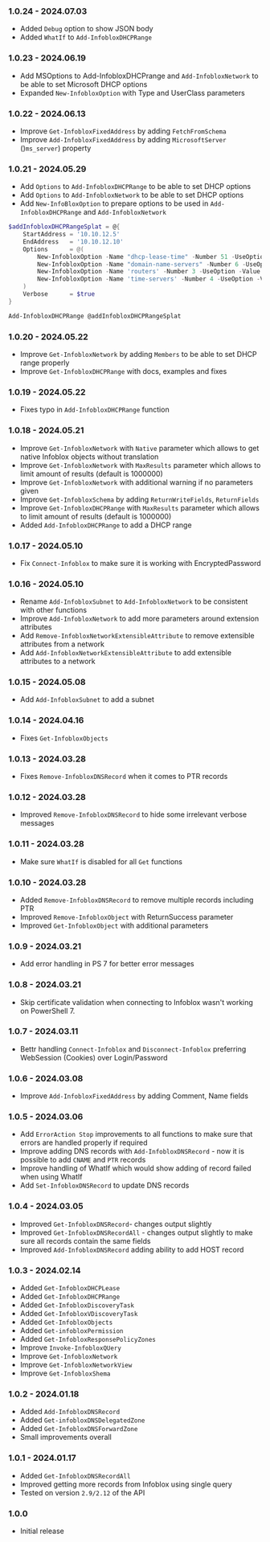 ﻿### 1.0.24 - 2024.07.03
- Added `Debug` option to show JSON body
- Added `WhatIf` to `Add-InfobloxDHCPRange`

### 1.0.23 - 2024.06.19
- Add MSOptions to Add-InfobloxDHCPrange and `Add-InfobloxNetwork` to be able to set Microsoft DHCP options
- Expanded `New-InfobloxOption` with Type and UserClass parameters

### 1.0.22 - 2024.06.13
- Improve `Get-InfobloxFixedAddress` by adding `FetchFromSchema`
- Improve `Add-InfobloxFixedAddress` by adding `MicrosoftServer` ()`ms_server`) property

### 1.0.21 - 2024.05.29
- Add `Options` to `Add-InfobloxDHCPRange` to be able to set DHCP options
- Add `Options` to `Add-InfobloxNetwork` to be able to set DHCP options
- Add `New-InfoBloxOption` to prepare options to be used in `Add-InfobloxDHCPRange` and `Add-InfobloxNetwork`

```powershell
$addInfobloxDHCPRangeSplat = @{
    StartAddress = '10.10.12.5'
    EndAddress   = '10.10.12.10'
    Options      = @(
        New-InfobloxOption -Name "dhcp-lease-time" -Number 51 -UseOption -Value '86400' -VendorClass 'DHCP'
        New-InfobloxOption -Name "domain-name-servers" -Number 6 -UseOption -Value '192.168.0.15' -VendorClass 'DHCP'
        New-InfobloxOption -Name 'routers' -Number 3 -UseOption -Value '192.168.11.12' -VendorClass 'DHCP'
        New-InfobloxOption -Name 'time-servers' -Number 4 -UseOption -Value '11' -VendorClass 'DHCP'
    )
    Verbose      = $true
}

Add-InfobloxDHCPRange @addInfobloxDHCPRangeSplat
```


### 1.0.20 - 2024.05.22
- Improve `Get-InfobloxNetwork` by adding `Members` to be able to set DHCP range properly
- Improve `Get-InfobloxDHCPRange` with docs, examples and fixes

### 1.0.19 - 2024.05.22
- Fixes typo in `Add-InfobloxDHCPRange` function

### 1.0.18 - 2024.05.21
- Improve `Get-InfobloxNetwork` with `Native` parameter which allows to get native Infoblox objects without translation
- Improve `Get-InfobloxNetwork` with `MaxResults` parameter which allows to limit amount of results (default is 1000000)
- Improve `Get-InfobloxNetwork` with additional warning if no parameters given
- Improve `Get-InfobloxSchema` by adding `ReturnWriteFields`, `ReturnFields`
- Improve `Get-InfobloxDHCPRange` with `MaxResults` parameter which allows to limit amount of results (default is 1000000)
- Added `Add-InfobloxDHCPRange` to add a DHCP range

### 1.0.17 - 2024.05.10
- Fix `Connect-Infoblox` to make sure it is working with EncryptedPassword

### 1.0.16 - 2024.05.10
- Rename `Add-InfobloxSubnet` to `Add-InfobloxNetwork` to be consistent with other functions
- Improve `Add-InfobloxNetwork` to add more parameters around extension attributes
- Add `Remove-InfobloxNetworkExtensibleAttribute` to remove extensible attributes from a network
- Add `Add-InfobloxNetworkExtensibleAttribute` to add extensible attributes to a network

### 1.0.15 - 2024.05.08
- Add `Add-InfobloxSubnet` to add a subnet

### 1.0.14 - 2024.04.16
- Fixes `Get-InfobloxObjects`

### 1.0.13 - 2024.03.28
- Fixes `Remove-InfobloxDNSRecord` when it comes to PTR records

### 1.0.12 - 2024.03.28
- Improved `Remove-InfobloxDNSRecord` to hide some irrelevant verbose messages

### 1.0.11 - 2024.03.28
- Make sure `WhatIf` is disabled for all `Get` functions

### 1.0.10 - 2024.03.28
- Added `Remove-InfobloxDNSRecord` to remove multiple records including PTR
- Improved `Remove-InfobloxObject` with ReturnSuccess parameter
- Improved `Get-InfobloxObject` with additional parameters

### 1.0.9 - 2024.03.21
- Add error handling in PS 7 for better error messages

### 1.0.8 - 2024.03.21
- Skip certificate validation when connecting to Infoblox wasn't working on PowerShell 7.

### 1.0.7 - 2024.03.11
- Bettr handling `Connect-Infoblox` and `Disconnect-Infoblox` preferring WebSession (Cookies) over Login/Password

### 1.0.6 - 2024.03.08
- Improve `Add-InfobloxFixedAddress` by adding Comment, Name fields

### 1.0.5 - 2024.03.06
- Add `ErrorAction Stop` improvements to all functions to make sure that errors are handled properly if required
- Improve adding DNS records with `Add-InfobloxDNSRecord` - now it is possible to add `CNAME` and `PTR` records
- Improve handling of WhatIf which would show adding of record failed when using WhatIf
- Add `Set-InfobloxDNSRecord` to update DNS records

### 1.0.4 - 2024.03.05
- Improved `Get-InfobloxDNSRecord`- changes output slightly
- Improved `Get-InfobloxDNSRecordAll` - changes output slightly to make sure all records contain the same fields
- Improved `Add-InfobloxDNSRecord` adding ability to add HOST record

### 1.0.3 - 2024.02.14
- Added `Get-InfobloxDHCPLease`
- Added `Get-InfobloxDHCPRange`
- Added `Get-InfobloxDiscoveryTask`
- Added `Get-InfobloxVDiscoveryTask`
- Added `Get-InfobloxObjects`
- Added `Get-infobloxPermission`
- Added `Get-InfobloxResponsePolicyZones`
- Improve `Invoke-InfobloxQUery`
- Improve `Get-InfobloxNetwork`
- Improve `Get-InfobloxNetworkView`
- Improve `Get-InfobloxShema`

### 1.0.2 - 2024.01.18
- Added `Add-InfobloxDNSRecord`
- Added `Get-infobloxDNSDelegatedZone`
- Added `Get-InfobloxDNSForwardZone`
- Small improvements overall

### 1.0.1 - 2024.01.17
- Added `Get-InfobloxDNSRecordAll`
- Improved getting more records from Infoblox using single query
- Tested on version `2.9/2.12` of the API

### 1.0.0
- Initial release